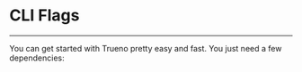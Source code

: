 # CLI Flags

---

You can get started with Trueno pretty easy and fast. You just need a few dependencies:


